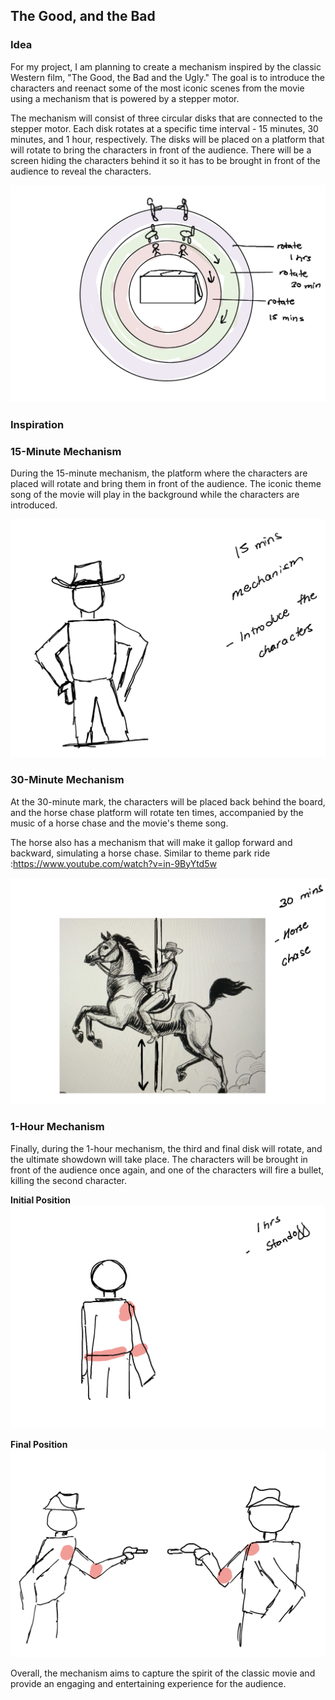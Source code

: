 ## The Good, and the Bad

### Idea

For my project, I am planning to create a mechanism inspired by the classic Western film, "The Good, the Bad and the Ugly." The goal is to introduce the characters and reenact some of the most iconic scenes from the movie using a mechanism that is powered by a stepper motor.

The mechanism will consist of three circular disks that are connected to the stepper motor. Each disk rotates at a specific time interval - 15 minutes, 30 minutes, and 1 hour, respectively. The disks will be placed on a platform that will rotate to bring the characters in front of the audience. There will be a screen hiding the characters behind it so it has to be brought in front of the audience to reveal the characters.

<img src="assets/Idea.png">

### Inspiration

### 15-Minute Mechanism

During the 15-minute mechanism, the platform where the characters are placed will rotate and bring them in front of the audience. The iconic theme song of the movie will play in the background while the characters are introduced.

<img src="assets/15mins.png">

### 30-Minute Mechanism

At the 30-minute mark, the characters will be placed back behind the board, and the horse chase platform will rotate ten times, accompanied by the music of a horse chase and the movie's theme song.

The horse also has a mechanism that will make it gallop forward and backward, simulating a horse chase. Similar to theme park ride :https://www.youtube.com/watch?v=in-9ByYtd5w

<img src="assets/30mins.png">

### 1-Hour Mechanism

Finally, during the 1-hour mechanism, the third and final disk will rotate, and the ultimate showdown will take place. The characters will be brought in front of the audience once again, and one of the characters will fire a bullet, killing the second character.

**Initial Position**
<img src="assets/1hour_1.png">

**Final Position**
<img src="assets/1hour_2.png">

Overall, the mechanism aims to capture the spirit of the classic movie and provide an engaging and entertaining experience for the audience.
